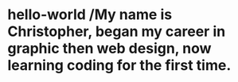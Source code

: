 # hello-world /My name is Christopher, began my career in graphic then web design, now learning coding for the first time.

